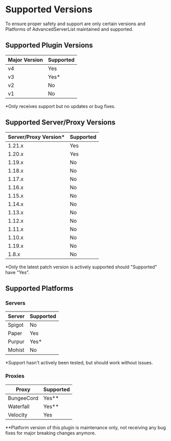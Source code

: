 # Supported Versions

To ensure proper safety and support are only certain versions and Platforms of AdvancedServerList maintained and supported.

## Supported Plugin Versions

| Major Version | Supported |
|---------------|-----------|
| v4            | Yes       |
| v3            | Yes*      |
| v2            | No        |
| v1            | No        |

\*Only receives support but no updates or bug fixes.

## Supported Server/Proxy Versions

| Server/Proxy Version* | Supported |
|-----------------------|-----------|
| 1.21.x                | Yes       |
| 1.20.x                | Yes       |
| 1.19.x                | No        |
| 1.18.x                | No        |
| 1.17.x                | No        |
| 1.16.x                | No        |
| 1.15.x                | No        |
| 1.14.x                | No        |
| 1.13.x                | No        |
| 1.12.x                | No        |
| 1.11.x                | No        |
| 1.10.x                | No        |
| 1.19.x                | No        |
| 1.8.x                 | No        |

\*Only the latest patch version is actively supported should "Supported" have "Yes".

## Supported Platforms

### Servers

| Server | Supported |
|--------|-----------|
| Spigot | No        |
| Paper  | Yes       |
| Purpur | Yes*      |
| Mohist | No        |

\*Support hasn't actively been tested, but should work without issues.

### Proxies

| Proxy      | Supported |
|------------|-----------|
| BungeeCord | Yes**     |
| Waterfall  | Yes**     |
| Velocity   | Yes       |

\*\*Platform version of this plugin is maintenance only, not receiving any bug fixes for major breaking changes anymore.